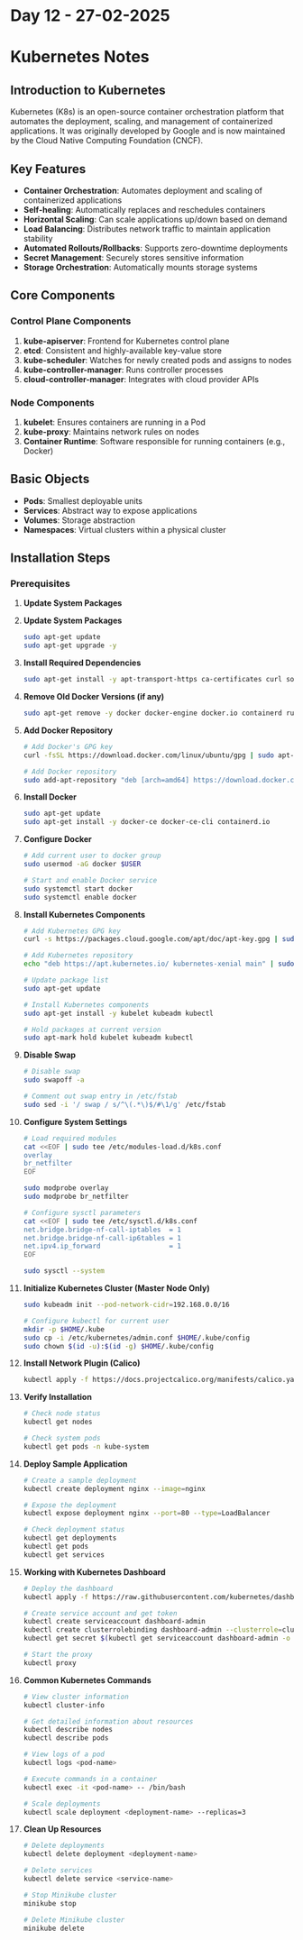 # Day 12 - 27-02-2025

# Kubernetes Notes

## Introduction to Kubernetes
Kubernetes (K8s) is an open-source container orchestration platform that automates the deployment, scaling, and management of containerized applications. It was originally developed by Google and is now maintained by the Cloud Native Computing Foundation (CNCF).

## Key Features
- **Container Orchestration**: Automates deployment and scaling of containerized applications
- **Self-healing**: Automatically replaces and reschedules containers
- **Horizontal Scaling**: Can scale applications up/down based on demand
- **Load Balancing**: Distributes network traffic to maintain application stability
- **Automated Rollouts/Rollbacks**: Supports zero-downtime deployments
- **Secret Management**: Securely stores sensitive information
- **Storage Orchestration**: Automatically mounts storage systems

## Core Components

### Control Plane Components
1. **kube-apiserver**: Frontend for Kubernetes control plane
2. **etcd**: Consistent and highly-available key-value store
3. **kube-scheduler**: Watches for newly created pods and assigns to nodes
4. **kube-controller-manager**: Runs controller processes
5. **cloud-controller-manager**: Integrates with cloud provider APIs

### Node Components
1. **kubelet**: Ensures containers are running in a Pod
2. **kube-proxy**: Maintains network rules on nodes
3. **Container Runtime**: Software responsible for running containers (e.g., Docker)

## Basic Objects
- **Pods**: Smallest deployable units
- **Services**: Abstract way to expose applications
- **Volumes**: Storage abstraction
- **Namespaces**: Virtual clusters within a physical cluster

## Installation Steps

### Prerequisites
1. **Update System Packages**
1. **Update System Packages**
   ```bash
   sudo apt-get update
   sudo apt-get upgrade -y
   ```

2. **Install Required Dependencies**
   ```bash
   sudo apt-get install -y apt-transport-https ca-certificates curl software-properties-common gnupg2 conntrack
   ```

3. **Remove Old Docker Versions (if any)**
   ```bash
   sudo apt-get remove -y docker docker-engine docker.io containerd runc
   ```

4. **Add Docker Repository**
   ```bash
   # Add Docker's GPG key
   curl -fsSL https://download.docker.com/linux/ubuntu/gpg | sudo apt-key add -

   # Add Docker repository
   sudo add-apt-repository "deb [arch=amd64] https://download.docker.com/linux/ubuntu $(lsb_release -cs) stable"
   ```

5. **Install Docker**
   ```bash
   sudo apt-get update
   sudo apt-get install -y docker-ce docker-ce-cli containerd.io
   ```

6. **Configure Docker**
   ```bash
   # Add current user to docker group
   sudo usermod -aG docker $USER
   
   # Start and enable Docker service
   sudo systemctl start docker
   sudo systemctl enable docker
   ```

7. **Install Kubernetes Components**
   ```bash
   # Add Kubernetes GPG key
   curl -s https://packages.cloud.google.com/apt/doc/apt-key.gpg | sudo apt-key add -

   # Add Kubernetes repository
   echo "deb https://apt.kubernetes.io/ kubernetes-xenial main" | sudo tee /etc/apt/sources.list.d/kubernetes.list

   # Update package list
   sudo apt-get update

   # Install Kubernetes components
   sudo apt-get install -y kubelet kubeadm kubectl

   # Hold packages at current version
   sudo apt-mark hold kubelet kubeadm kubectl
   ```

8. **Disable Swap**
   ```bash
   # Disable swap
   sudo swapoff -a
   
   # Comment out swap entry in /etc/fstab
   sudo sed -i '/ swap / s/^\(.*\)$/#\1/g' /etc/fstab
   ```

9. **Configure System Settings**
   ```bash
   # Load required modules
   cat <<EOF | sudo tee /etc/modules-load.d/k8s.conf
   overlay
   br_netfilter
   EOF

   sudo modprobe overlay
   sudo modprobe br_netfilter

   # Configure sysctl parameters
   cat <<EOF | sudo tee /etc/sysctl.d/k8s.conf
   net.bridge.bridge-nf-call-iptables  = 1
   net.bridge.bridge-nf-call-ip6tables = 1
   net.ipv4.ip_forward                 = 1
   EOF

   sudo sysctl --system
   ```

10. **Initialize Kubernetes Cluster (Master Node Only)**
    ```bash
    sudo kubeadm init --pod-network-cidr=192.168.0.0/16

    # Configure kubectl for current user
    mkdir -p $HOME/.kube
    sudo cp -i /etc/kubernetes/admin.conf $HOME/.kube/config
    sudo chown $(id -u):$(id -g) $HOME/.kube/config
    ```

11. **Install Network Plugin (Calico)**
    ```bash
    kubectl apply -f https://docs.projectcalico.org/manifests/calico.yaml
    ```

12. **Verify Installation**
    ```bash
    # Check node status
    kubectl get nodes
    
    # Check system pods
    kubectl get pods -n kube-system
    ```

13. **Deploy Sample Application**
    ```bash
    # Create a sample deployment
    kubectl create deployment nginx --image=nginx
    
    # Expose the deployment
    kubectl expose deployment nginx --port=80 --type=LoadBalancer
    
    # Check deployment status
    kubectl get deployments
    kubectl get pods
    kubectl get services
    ```

14. **Working with Kubernetes Dashboard**
    ```bash
    # Deploy the dashboard
    kubectl apply -f https://raw.githubusercontent.com/kubernetes/dashboard/v2.7.0/aio/deploy/recommended.yaml
    
    # Create service account and get token
    kubectl create serviceaccount dashboard-admin
    kubectl create clusterrolebinding dashboard-admin --clusterrole=cluster-admin --serviceaccount=default:dashboard-admin
    kubectl get secret $(kubectl get serviceaccount dashboard-admin -o jsonpath="{.secrets[0].name}") -o jsonpath="{.data.token}" | base64 --decode
    
    # Start the proxy
    kubectl proxy
    ```

15. **Common Kubernetes Commands**
    ```bash
    # View cluster information
    kubectl cluster-info
    
    # Get detailed information about resources
    kubectl describe nodes
    kubectl describe pods
    
    # View logs of a pod
    kubectl logs <pod-name>
    
    # Execute commands in a container
    kubectl exec -it <pod-name> -- /bin/bash
    
    # Scale deployments
    kubectl scale deployment <deployment-name> --replicas=3
    ```

16. **Clean Up Resources**
    ```bash
    # Delete deployments
    kubectl delete deployment <deployment-name>
    
    # Delete services
    kubectl delete service <service-name>
    
    # Stop Minikube cluster
    minikube stop
    
    # Delete Minikube cluster
    minikube delete
    ```

